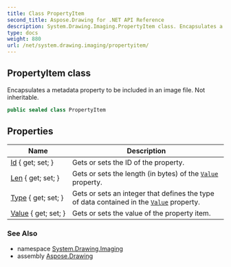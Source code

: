 ```yaml
---
title: Class PropertyItem
second_title: Aspose.Drawing for .NET API Reference
description: System.Drawing.Imaging.PropertyItem class. Encapsulates a metadata property to be included in an image file. Not inheritable
type: docs
weight: 880
url: /net/system.drawing.imaging/propertyitem/
---
```

## PropertyItem class

Encapsulates a metadata property to be included in an image file. Not inheritable.

```csharp
public sealed class PropertyItem
```

## Properties

| Name | Description |
| --- | --- |
| [Id](../../system.drawing.imaging/propertyitem/id/) { get; set; } | Gets or sets the ID of the property. |
| [Len](../../system.drawing.imaging/propertyitem/len/) { get; set; } | Gets or sets the length (in bytes) of the [`Value`](./value/) property. |
| [Type](../../system.drawing.imaging/propertyitem/type/) { get; set; } | Gets or sets an integer that defines the type of data contained in the [`Value`](./value/) property. |
| [Value](../../system.drawing.imaging/propertyitem/value/) { get; set; } | Gets or sets the value of the property item. |

### See Also

* namespace [System.Drawing.Imaging](../../system.drawing.imaging/)
* assembly [Aspose.Drawing](../../)



